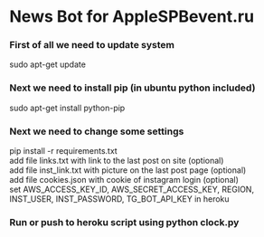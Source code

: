 # News Bot for AppleSPBevent.ru
### <p>First of all we need to update system<br>
sudo apt-get update<br>
### Next we need to install pip (in ubuntu python included)<br>
sudo apt-get install python-pip<br>
### Next we need to change some settings<br>
pip install -r requirements.txt<br>
add file links.txt with link to the last post on site (optional)<br>
add file inst_link.txt with picture on the last post page (optional)<br>
add file cookies.json with cookie of instagram login (optional)<br>
set AWS_ACCESS_KEY_ID, AWS_SECRET_ACCESS_KEY, REGION, INST_USER, INST_PASSWORD, TG_BOT_API_KEY in heroku<br>
### Run or push to heroku script using python clock.py
